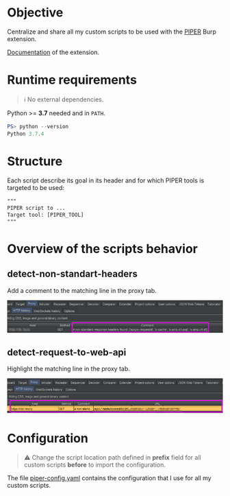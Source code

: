 # Objective

Centralize and share all my custom scripts to be used with the [PIPER](https://portswigger.net/bappstore/e4e0f6c4f0274754917dcb5f4937bb9e) Burp extension.

[Documentation](https://blog.silentsignal.eu/2020/03/27/unix-style-approach-to-web-application-testing/) of the extension.

# Runtime requirements

> :information_source: No external dependencies.

Python >= **3.7** needed and in `PATH`.

```powershell
PS> python --version
Python 3.7.4
```

# Structure

Each script describe its goal in its header and for which PIPER tools is targeted to be used:

```text
"""
PIPER script to ...
Target tool: [PIPER_TOOL]
"""
```

# Overview of the scripts behavior

## detect-non-standart-headers

Add a comment to the matching line in the proxy tab.

![detect-non-standart-headers](images/detect-non-standart-headers.png)

## detect-request-to-web-api

Highlight the matching line in the proxy tab.

![detect-request-to-web-api](images/detect-request-to-web-api.png)

# Configuration

> :warning: Change the script location path defined in **prefix** field for all custom scripts **before** to import the configuration.

The file [piper-config.yaml](piper-config.yaml) contains the configuration that I use for all my custom scripts. 
